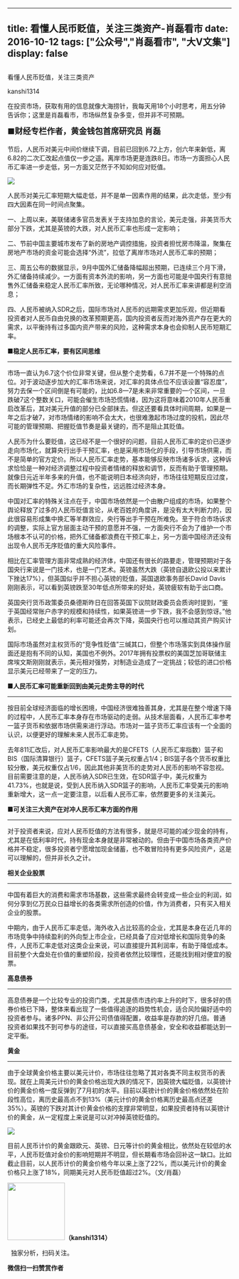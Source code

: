 
---
title:  看懂人民币贬值，关注三类资产-肖磊看市
date: 2016-10-12
tags: ["公众号","肖磊看市", "大V文集"]
display: false
---


## 



看懂人民币贬值，关注三类资产




kanshi1314




在投资市场，获取有用的信息就像大海捞针，我每天用18个小时思考，用五分钟告诉你；这里是肖磊看市，市场纵然复杂多变，但并非不可预期。


<a name="OLE_LINK3"></a>**<strong style="max-width: 100%; font-size: 18px; text-align: justify; line-height: 1.6; text-indent: 40px; box-sizing: border-box !important; word-wrap: break-word !important;">■财经专栏作者，黄金钱包首席研究员 肖磊**</strong>



节后，人民币对美元中间价继续下调，目前已回到6.72上方，创六年来新低，离6.82的二次汇改起点值仅一步之遥。离岸市场更是连跌8日。市场一方面担心人民币汇率进一步走低，另一方面又茫然于不知如何应对贬值。



<img data-s="300,640" data-type="png" src="http://mmbiz.qpic.cn/mmbiz_png/rIYcHn0KrPS9viaWgiauvYDFiaZX0LxzuXHiaveyRAicCS8k81k5AznmJE3p1hTQLpibmBQXscMBlsfS3bSVEwK7QTLQ/0?wx_fmt=png" data-ratio="0.5945378151260504" data-w="952"/>

人民币对美元汇率短期大幅走低，并不是单一因素作用的结果，此次走低，至少有四大因素在同一时间点聚集。



一、上周以来，美联储诸多官员发表关于支持加息的言论，美元走强，非美货币大部分下跌，尤其是英镑的大跌，对人民币汇率也形成一定影响；



二、节前中国主要城市发布了新的房地产调控措施，投资者担忧房市降温，聚集在房地产市场的资金可能会选择“外流”，拉低了离岸市场对人民币汇率的预期；



三、周五公布的数据显示，9月中国外汇储备降幅超出预期，已连续三个月下滑，外汇储备持续减少。一方面有资本外流的影响，另一方面也可能是中国央行有意抛售外汇储备来稳定人民币汇率所致，无论哪种情况，对人民币汇率来讲都是利空消息；



四、人民币被纳入SDR之后，国际市场对人民币的远期需求更加乐观，但近期看投资者对人民币自由兑换的改革预期更高，国内投资者反而对海外资产存在更大的需求，以平衡持有过多国内资产带来的风险，这种需求本身也会抑制人民币短期汇率。





**■稳定人民币汇率，要有区间思维**

****

市场一直认为6.7这个价位非常关键，但从整个走势看，6.7并不是一个特殊的点位。对于波动逐步加大的汇率市场来说，对汇率的具体点位不应该设置“容忍度”，努力去保一个区间倒是有可能的，比如6.8—7是未来非常重要的一个区间，一旦跌破7这个整数关口，可能会催生市场恐慌情绪，因为这将意味着2010年人民币重启改革后，其对美元升值的部分已全部抹去。但这还要看具体时间周期，如果是一年之后才破7，对市场情绪的影响不会太大，也很难激起市场过度的投机，因此尽可能的管理预期、把握贬值节奏是最关键的，而不是阻止其贬值。



人民币为什么要贬值，这已经不是一个很好的问题，目前人民币汇率的定价已逐步走向市场化，就算央行出手干预汇率，也是采用市场化的手段，引导市场供需，而不是简单的官方定价。所以人民币汇率走势，基本能够反映市场诸多诉求，这种诉求恰恰是一种对经济调整过程中投资者情绪的释放和调节，反而有助于管理预期。就像日元近半年多来的升值，也不能说明日本经济向好，市场往往短期反应过度，而长期弹性不足。外汇市场的复杂性，远远胜过经济本身。



中国对汇率的特殊关注点在于，中国市场依然是一个由散户组成的市场，如果整个舆论释放了过多的人民币贬值言论，从老百姓的角度讲，是没有太大判断力的，因此很容易形成集中换汇等羊群效应，央行等出手干预在所难免。至于符合市场诉求的调整，实际上官方层面主动干预的意愿并不强，一方面央行不会为了维护一个市场根本不认可的价格，把外汇储备都浪费在干预汇率上，另一方面中国经济还没有出现令人民币无序贬值的重大风险事件。



相比在汇率管理方面非常成熟的经济体，中国还有很长的路要走，管理预期对于各国央行来说是一门技术，也是一门艺术。英镑虽然大跌（英镑自退欧公投以来累计下挫达17%），但英国似乎并不担心英镑的贬值，英国退欧事务部长David Davis刚刚表示，可以看到英镑跌至30年低点所带来的好处，英镑疲软有助于出口商。



英国央行货币政策委员桑德斯昨日在回答英国下议院财政委员会质询时提到，“鉴于英国经常账户赤字的规模和持续性，如果英镑进一步下跌，我不会感到惊讶。”他表示，已经史上最低的利率可能还会再次下降，英国央行也可以推动其资产购买计划。



国际市场虽然对主权货币的“竞争性贬值”三缄其口，但整个市场落实到具体操作层面还是抱有不同的认知，美国也不例外。2017年拥有投票权的美国芝加哥联储主席埃文斯刚刚就表示，美元相对强势，对制造业造成了一定挑战；较低的进口价格显示美元已经带来了一定的压力。





**■人民币汇率可能重新回到由美元走势主导的时代**

****

按目前全球经济面临的增长困境，中国经济很难独善其身，尤其是在整个增速下降的过程中，人民币汇率本身存在市场驱动的走弱。从技术层面看，人民币汇率参考一篮子货币和依据市场供需来进行浮动。市场对一篮子货币汇率应该有一个全面的认识，以便更好的理解未来人民币汇率走势。



去年811汇改后，对人民币汇率影响最大的是CFETS（人民币汇率指数）篮子和BIS（国际清算银行）篮子，CFETS篮子美元权重占1/4；BIS篮子各个货币权重比较分散，美元权重仅占1/6，因此其他非美货币的走势对人民币的影响不容忽视。目前需要注意的是，人民币纳入SDR已生效，在SDR篮子中，美元权重为41.73%，也就是说，受到人民币纳入SDR篮子的影响，人民币汇率受美元的影响重新增大，这一点一定要注意，以后看人民币汇率，依然要更多的关注美元。





■**可关注三大资产在对冲人民币汇率方面的作用**

****

对于投资者来说，应对人民币贬值的方法有很多，就是尽可能的减少现金的持有，尤其是在低利率时代，持有现金本身就是非常被动的。但由于中国市场各类资产价格并不稳定，很多投资者宁愿增加现金储蓄，也不敢冒险持有更多风险资产，这是可以理解的，但并非长久之计。





**相关企业股票**

****

中国有着巨大的消费和需求市场基数，这些需求最终会转变成一些企业的利润，如何分享到亿万民众日益增长的各类需求所创造的价值，作为消费者，只有买入相关企业的股票。



中期内，由于人民币汇率走低，海外收入占比较高的企业，尤其是本身在近几年的市场竞争中持续盈利的外向型上市企业，已经具备了应对低增长和国际竞争的条件，人民币汇率走低对这类企业来说，可以直接提升其利润率，有助于降低成本。目前整个大盘处在价值的重塑阶段，投资者依然比较理性，还能找到相对便宜的股票。





**高息债券**

****

高息债券是一个比较专业的投资门类，尤其是债市违约率上升的时下，很多好的债券价格已下降，整体来看出现了一些值得追逐的趋势性机会，适合风险偏好适中的投资者参与。诸多PPN、非公开公司债值得配置，收益率是存款的好几倍。普通投资者如果找不到可参与的途径，可以直接买高息债基金，安全和收益都能达到一定平衡。





**黄金**

****

由于全球黄金价格主要以美元计价，市场往往忽略了其对各类不同主权货币的表现。就在上周美元计价的黄金价格出现大跌的情况下，因英镑大幅贬值，以英镑计价的黄金价格一度反弹到了7月初的水平。目前以英镑计价的黄金价格依然处在阶段性高位，离历史最高点不到13%（美元计价的黄金价格离历史最高点还差35%）。英镑的下跌对其计价黄金价格的支撑非常明显，如果投资者持有以英镑计价的黄金，从一定程度上来说是可以对冲掉英镑贬值的。



<img data-s="300,640" data-type="png" src="http://mmbiz.qpic.cn/mmbiz_png/rIYcHn0KrPS9viaWgiauvYDFiaZX0LxzuXH4Ylkia0qM8bqEiapiaiaWYJPJ1mmq6G6Dzx3qQxp8EzMCCibTheFOrA0xVA/0?wx_fmt=png" data-ratio="0.5431861804222649" data-w="1042"/>

目前人民币计价的黄金跟欧元、英镑、日元等计价的黄金相比，依然处在较低的水平，人民币贬值对金价的影响短期并不明显，但长期看市场会回补这一缺口。比如截止目前，以人民币计价的黄金价格今年以来上涨了22%，而以美元计价的黄金价格只上涨了18%，同期美元对人民币贬值超过2%。（文/肖磊）



<img data-ratio="1" data-s="300,640" data-type="png" data-w="129" width="129px" width="129px" src="http://mmbiz.qpic.cn/mmbiz/rIYcHn0KrPQ4nqiakSpAnZPNSBYdTtpdCELmtbN8iasCKX0AXDKwVJIq1gWcaGVbdt83BgU9ibs9W4vKo34H3ZOBw/640?" style="height: 129px !important; box-sizing: border-box !important; word-wrap: break-word !important; visibility: visible !important; width: 129px !important;"/>**（kanshi1314）**

 &nbsp; 独家分析，扫码关注。






**微信扫一扫赞赏作者**













